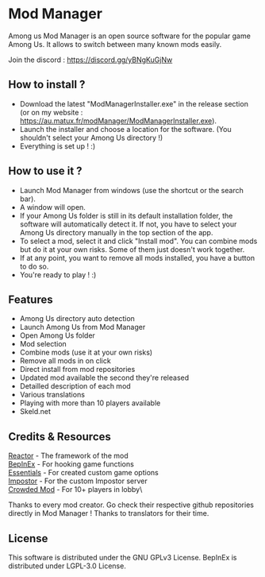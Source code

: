 # Mod Manager

Among us Mod Manager is an open source software for the popular game Among Us. It allows to switch between many known mods easily.

Join the discord : https://discord.gg/yBNgKuGjNw

## How to install ?

- Download the latest "ModManagerInstaller.exe" in the release section (or on my website : https://au.matux.fr/modManager/ModManagerInstaller.exe).
- Launch the installer and choose a location for the software. (You shouldn't select your Among Us directory !)
- Everything is set up ! :)

## How to use it ?

- Launch Mod Manager from windows (use the shortcut or the search bar).
- A window will open.
- If your Among Us folder is still in its default installation folder, the software will automatically detect it. If not, you have to select your Among Us directory manually in the top section of the app.
- To select a mod, select it and click "Install mod". You can combine mods but do it at your own risks. Some of them just doesn't work together.
- If at any point, you want to remove all mods installed, you have a button to do so.
- You're ready to play ! :)

## Features

- Among Us directory auto detection
- Launch Among Us from Mod Manager
- Open Among Us folder
- Mod selection
- Combine mods (use it at your own risks)
- Remove all mods in on click
- Direct install from mod repositories
- Updated mod available the second they're released
- Detailled description of each mod
- Various translations
- Playing with more than 10 players available
- Skeld.net

## Credits & Resources

[Reactor](https://github.com/NuclearPowered/Reactor) - The framework of the mod\
[BepInEx](https://github.com/BepInEx) - For hooking game functions\
[Essentials](https://github.com/DorCoMaNdO/Reactor-Essentials) - For created custom game options\
[Impostor](https://github.com/Impostor/Impostor) - For the custom Impostor server\
[Crowded Mod](https://github.com/CrowdedMods/CrowdedMod) - For 10+ players in lobby\

Thanks to every mod creator. Go check their respective github repositories directly in Mod Manager !
Thanks to translators for their time.

## License

This software is distributed under the GNU GPLv3 License. BepInEx is distributed under LGPL-3.0 License.
